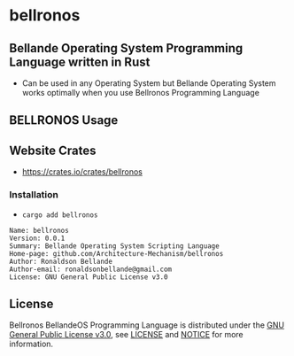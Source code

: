 # bellronos

## Bellande Operating System Programming Language written in Rust
  - Can be used in any Operating System but Bellande Operating System works optimally when you use Bellronos Programming Language

## BELLRONOS Usage

## Website Crates
- https://crates.io/crates/bellronos

### Installation
- `cargo add bellronos`

```
Name: bellronos
Version: 0.0.1
Summary: Bellande Operating System Scripting Language
Home-page: github.com/Architecture-Mechanism/bellronos
Author: Ronaldson Bellande
Author-email: ronaldsonbellande@gmail.com
License: GNU General Public License v3.0
```

## License

Bellronos BellandeOS Programming Language is distributed under the [GNU General Public License v3.0](https://www.gnu.org/licenses/gpl-3.0.en.html), see [LICENSE](https://github.com/Architecture-Mechanism/bellronos/blob/main/LICENSE) and [NOTICE](https://github.com/Architecture-Mechanism/bellronos/blob/main/LICENSE) for more information.
